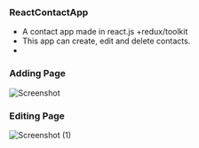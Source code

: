### ReactContactApp
- A contact app made in react.js +redux/toolkit
- This app can create, edit and delete contacts.
- 
### Adding Page

![Screenshot](https://user-images.githubusercontent.com/65031891/168501040-0c60efda-fb1f-4e42-85e8-7226333d122e.png)

### Editing Page
![Screenshot (1)](https://user-images.githubusercontent.com/65031891/168501082-96cc331c-1ca8-4294-aacf-4c4599057645.png)
